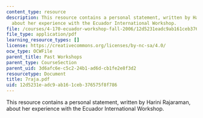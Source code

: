 ```yaml
---
content_type: resource
description: This resource contains a personal statement, written by Harini Rajaraman,
  about her experience with the Ecuador International Workshop.
file: /courses/4-170-ecuador-workshop-fall-2006/12d5231eadc9ab161ceb376575f8f786_7raja.pdf
file_type: application/pdf
learning_resource_types: []
license: https://creativecommons.org/licenses/by-nc-sa/4.0/
ocw_type: OCWFile
parent_title: Past Workshops
parent_type: CourseSection
parent_uid: 3d6afc6e-c5c2-24b1-ad6d-cb1fe2e8f3d2
resourcetype: Document
title: 7raja.pdf
uid: 12d5231e-adc9-ab16-1ceb-376575f8f786
---
```

This resource contains a personal statement, written by Harini Rajaraman, about her experience with the Ecuador International Workshop.